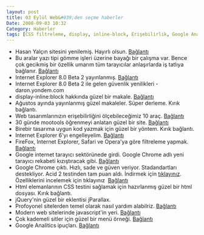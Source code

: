 ```yaml
---
layout: post
title: 03 Eylül Web&#039;den seçme haberler
Date: 2008-09-03 10:32
Category: Haberler
tags: [CSS filtreleme, display, inline-block, Erişebilirlik, Google Analytics, Google Chrome, internet explorer, internet explorer 6, jParallax, yazı tipi]
---
```


-   Hasan Yalçın sitesini yenilemiş. Hayırlı olsun. [Bağlantı][] 
-   Bu aralar yazı tipi gömme işleri üzerine bayağı bir çalışma var.
    Bence çok gecikmiş bir özellik umarım tüm tarayıcılar anlaşırlarda
    iş tatlıya bağlanır. [Bağlantı][1] 
-   Internet Explorer 8.0 Beta 2 yayınlanmış. [Bağlantı][2] 
-   Internet Explorer 8.0 Beta 2 ile gelen güvenlik yenilikleri -
    daron.yondem.com
-   display-inline:block hakkında güzel bir makale. [Bağlantı][4] 
-   Ağustos ayında yayınlanmış güzel makaleler. Süper derleme. Kırık bağlantı.
-   Web tasarımlarınızın erişebilirliğini ölçebileceğimiz 10 araç.
    [Bağlantı][6] 
-   30 günde mootools öğrenmeyi anlatan güzel bir site. [Bağlantı][7] 
-   Birebir tasarıma uygun kod yazmak için güzel bir yöntem.
    Kırık bağlantı.
-   Internet Explorer 6'yı engelleyelim. [Bağlantı][9] 
-   FireFox, Internet Explorer, Safari ve Opera'ya göre filtreleme
    yapmak. [Bağlantı][10]
-   Google internet tarayıcı sektörünede girdi. Google Chrome adlı yeni
    tarayıcı rekabeti kızıştıracak gibi. [Bağlantı][11] 
-   Google Chrome çıktı. Hızlı, sade ve güven veriyor. Stadandartları
    destekliyor. Acid 2 testinden tam puan aldı. İndirmek
    için [tıklayınız][]. Özelliklerini incelemek için tıklayınız
     [Bağlantı][13]
-   Html elemanlarının CSS testini sağlamak için hazırlanmış güzel bir
    html dosyası. Kırık bağlantı.
-   jQuery'nin güzel bir eklentisi jParallax.
-   Profoyonel sitelerden temel olarak nasıl yardım alabilriz.
    [Bağlantı][16] 
-   Modern web sitelerinde javascript'in yeri. [Bağlantı][17] 
-   Çok kademeli sitler için güzel bir menü örneği. [Bağlantı][18] 
-   Google Analitics ipuçları. [Bağlantı][19] 


  [Bağlantı]: http://www.hasanyalcin.com/tasarimcinin-el-cantasi-yenilendi/
    "Hasan Yalçın"
  [1]: http://www.webdirections.org/blog/the-return-of-font-embedding-to-the-web/
    "yazı tipi gömme"
  [2]: http://blogs.msdn.com/ie/archive/2008/08/27/internet-explorer-8-beta-2-now-available.aspx
    "ie 8 beta 2"
  [4]: http://www.search-this.com/2008/08/28/lets-all-get-inline-in-a-block-in-a-block/
    "inline-block"
  [6]: http://sixrevisions.com/web-standards/accessibility_testtools/
    "erişebilirlik"
  [7]: http://www.consideropen.com/blog/2008/08/30-days-of-mootools-12-tutorials-day-1-intro-to-the-library/
  [9]: http://css-tricks.com/ie-6-blocker-script/ "ie 6"
  [10]: http://www.nealgrosskopf.com/tech/thread.asp?pid=20 "filtreleme"
  [11]: http://www.google.com/googlebooks/chrome/ "Google Chrome"
  [tıklayınız]: http://dl.google.com/tag/s/appguid%3D%7B8A69D345-D564-463C-AFF1-A69D9E530F96%7D%26iid%3D%7B1B64D896-77F6-CE49-9924-B655FE0095AA%7D%26lang%3Dtr%26browser%3D3%26usagestats%3D1%26appname%3DGoogle%2520Chrome%26needsadmin%3Dfalse%26brand%3DCHMG%26appguid%3D%7B00058422-BABE-4310-9B8B-B8DEB5D0B68A%7D%26appname%3DChromeGears%26needsadmin%3Dfalse%26brand%3DCHMG/update2/installers/ChromeSetup.exe
    "Google Chrome indir"
  [13]: http://www.google.com/chrome/?hl=en "Google Chrome"
  [16]: http://www.smashingmagazine.com/2008/08/26/how-simple-web-design-helps-your-business/
    "yardım"
  [17]: http://www.webdesignerwall.com/general/javascript-in-modern-web-design/
    "javascript"
  [18]: http://users.tpg.com.au/j_birch/plugins/superfish/#sample4
    "menü"
  [19]: http://www.webappers.com/2008/08/31/google-analytics-advanced-tips-and-tricks/
    "GooogleAnalitics ipuçları"
